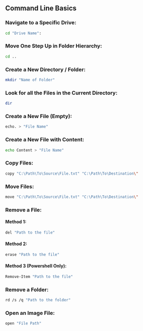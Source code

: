 ## Command Line Basics

### Navigate to a Specific Drive:

```bash
cd "Drive Name":
```

### Move One Step Up in Folder Hierarchy:

```bash
cd ..
```

### Create a New Directory / Folder:

```bash
mkdir "Name of Folder"
```

### Look for all the Files in the Current Directory:

```bash
dir
```

### Create a New File (Empty):

```bash
echo. > "File Name"
```

### Create a New File with Content:

```bash
echo Content > "File Name"
```

### Copy Files:

```bash
copy "C:\Path\To\Source\File.txt" "C:\Path\To\Destination\"
```

### Move Files:

```bash
move "C:\Path\To\Source\File.txt" "C:\Path\To\Destination\"
```

### Remove a File:

#### Method 1:

```bash
del "Path to the file"
```

#### Method 2:

```bash
erase "Path to the file"
```

#### Method 3 (Powershell Only):

```bash
Remove-Item "Path to the file"
```

### Remove a Folder:

```bash
rd /s /q "Path to the folder"
```

### Open an Image File:

```bash
open "File Path"
```
